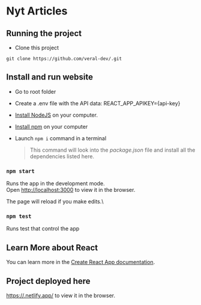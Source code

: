 # Nyt Articles

## Running the project

- Clone this project

```
git clone https://github.com/veral-dev/.git
```

## Install and run website

- Go to root folder

- Create a .env file with the API data: REACT_APP_APIKEY={api-key}

- [Install NodeJS](https://nodejs.org/en/) on your computer.

- [Install npm](https://docs.npmjs.com/getting-started) on your computer

- Launch `npm i` command in a terminal

  > This command will look into the _package.json_ file and install all the dependencies listed here.

### `npm start`

Runs the app in the development mode.\
Open [http://localhost:3000](http://localhost:3000) to view it in the browser.

The page will reload if you make edits.\

### `npm test`

Runs test that control the app

## Learn More about React

You can learn more in the [Create React App documentation](https://facebook.github.io/create-react-app/docs/getting-started).

## Project deployed here

[https://.netlify.app/](https://.netlify.app/) to view it in the browser.

